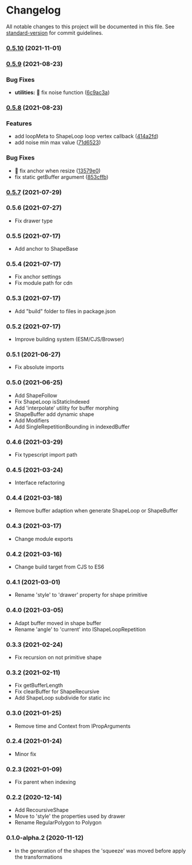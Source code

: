 # Changelog

All notable changes to this project will be documented in this file. See [standard-version](https://github.com/conventional-changelog/standard-version) for commit guidelines.

### [0.5.10](https://github.com/urpflanze-org/core/compare/v0.5.9...v0.5.10) (2021-11-01)

### [0.5.9](https://github.com/urpflanze-org/core/compare/v0.5.8...v0.5.9) (2021-08-23)


### Bug Fixes

* **utilities:** :bug: fix noise function ([6c9ac3a](https://github.com/urpflanze-org/core/commits/6c9ac3a959a9b5c1f9b0cac1482873a82d58b470))

### [0.5.8](https://github.com/urpflanze-org/core/compare/v0.5.7...v0.5.8) (2021-08-23)


### Features

* add loopMeta to ShapeLoop loop vertex callback ([414a2fd](https://github.com/urpflanze-org/core/commits/414a2fdcee146ee7017bd5b7c2784368c9cd8051))
* add noise min max value ([71d6523](https://github.com/urpflanze-org/core/commits/71d6523224772ba0c6e197b9c112a4a78740cfb4))


### Bug Fixes

* :bug: fix anchor when resize ([13579e0](https://github.com/urpflanze-org/core/commits/13579e0bc52051ab260cfdfa1de53c453029ea16))
* fix static getBuffer argument ([853cffb](https://github.com/urpflanze-org/core/commits/853cffb6134208cc3a99a4a2e246901f62a07068))

### [0.5.7](https://github.com/urpflanze-org/core/compare/v0.5.6...v0.5.7) (2021-07-29)

### 0.5.6 (2021-07-27)

- Fix drawer type

### 0.5.5 (2021-07-17)

- Add anchor to ShapeBase

### 0.5.4 (2021-07-17)

- Fix anchor settings
- Fix module path for cdn

### 0.5.3 (2021-07-17)

- Add "build" folder to files in package.json

### 0.5.2 (2021-07-17)

- Improve building system (ESM/CJS/Browser)

### 0.5.1 (2021-06-27)

- Fix absolute imports

### 0.5.0 (2021-06-25)

- Add ShapeFollow
- Fix ShapeLoop isStaticIndexed
- Add 'interpolate' utility for buffer morphing
- ShapeBuffer add dynamic shape
- Add Modifiers
- Add SingleRepetitionBounding in indexedBuffer

### 0.4.6 (2021-03-29)

- Fix typescript import path

### 0.4.5 (2021-03-24)

- Interface refactoring

### 0.4.4 (2021-03-18)

- Remove buffer adaption when generate ShapeLoop or ShapeBuffer

### 0.4.3 (2021-03-17)

- Change module exports

### 0.4.2 (2021-03-16)

- Change build target from CJS to ES6

### 0.4.1 (2021-03-01)

- Rename 'style' to 'drawer' property for shape primitive

### 0.4.0 (2021-03-05)

- Adapt buffer moved in shape buffer
- Rename 'angle' to 'current' into IShapeLoopRepetition

### 0.3.3 (2021-02-24)

- Fix recursion on not primitive shape

### 0.3.2 (2021-02-11)

- Fix getBufferLength
- Fix clearBuffer for ShapeRecursive
- Add ShapeLoop subdivide for static inc

### 0.3.0 (2021-01-25)

- Remove time and Context from IPropArguments

### 0.2.4 (2021-01-24)

- Minor fix

### 0.2.3 (2021-01-09)

- Fix parent when indexing

### 0.2.2 (2020-12-14)

- Add RecoursiveShape
- Move to 'style' the properties used by drawer
- Rename RegularPolygon to Polygon

### 0.1.0-alpha.2 (2020-11-12)

- In the generation of the shapes the 'squeeze' was moved before apply the transformations
